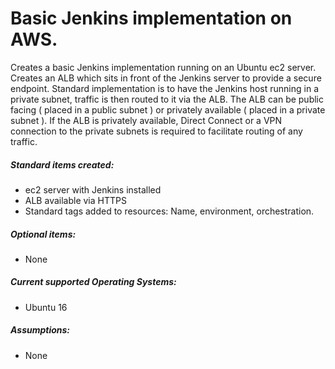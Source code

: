 # Basic Jenkins implementation on AWS.

Creates a basic Jenkins implementation running on an Ubuntu ec2 server. Creates an ALB which sits in front of the Jenkins server to provide a secure endpoint. Standard implementation is to have the Jenkins host running in a private subnet, traffic is then routed to it via the ALB. The ALB can be public facing ( placed in a public subnet ) or privately available ( placed in a private subnet ). If the ALB is privately available, Direct Connect or a VPN connection to the private subnets is required to facilitate routing of any traffic.

##### Standard items created:

 * ec2 server with Jenkins installed
 * ALB available via HTTPS
 * Standard tags added to resources: Name, environment, orchestration.

##### Optional items:

 * None

##### Current supported Operating Systems:

 * Ubuntu 16

##### Assumptions:

 * None

